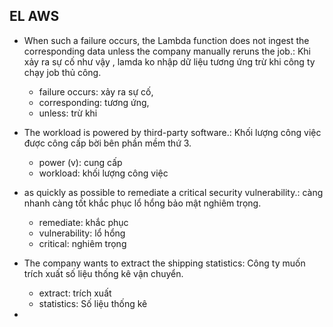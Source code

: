 ## EL AWS
- When such a failure occurs, the Lambda function does not ingest the corresponding data unless the company manually reruns the job.: Khi xảy ra sự cố như vậy , lamda ko nhập dữ liệu tương ứng trừ khi công ty chạy job thủ công. 
  - failure occurs: xảy ra sự cố, 
  - corresponding: tương ứng, 
  - unless: trừ khi
- The workload is powered by third-party software.: Khối lượng công việc được công cấp bời bên phần mềm thứ 3.
  - power (v): cung cấp
  - workload: khối lượng công việc

- as quickly as possible to remediate a critical security vulnerability.: càng nhanh càng tốt khắc phục lổ hổng bảo mật nghiêm trọng.
  - remediate: khắc phục
  - vulnerability: lổ hổng
  - critical: nghiêm trọng  
- The company wants to extract the shipping statistics: Công ty muốn trích xuất số liệu thống kê vận chuyển.
  - extract: trích xuất
  - statistics: Số liệu thống kê
- 
